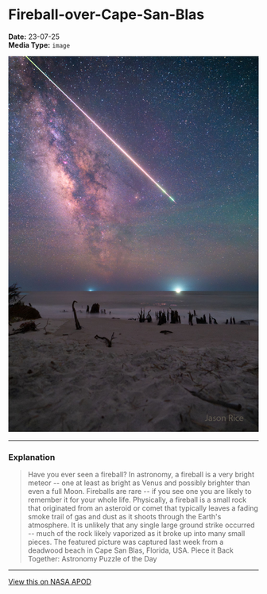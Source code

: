 # Fireball-over-Cape-San-Blas

**Date:** 23-07-25  
**Media Type:** `image`  

![Image](image.jpg)



---

### Explanation

> Have you ever seen a fireball?  In astronomy, a fireball is a very bright meteor -- one at least as bright as Venus and possibly brighter than even a full Moon. Fireballs are rare -- if you see one you are likely to remember it for your whole life.  Physically, a fireball is a small rock that originated from an asteroid or comet that typically leaves a fading smoke trail of gas and dust as it shoots through the Earth's atmosphere.  It is unlikely that any single large ground strike occurred -- much of the rock likely vaporized as it broke up into many small pieces. The featured picture was captured last week from a deadwood beach in Cape San Blas, Florida, USA.   Piece it Back Together: Astronomy Puzzle of the Day

---

[View this on NASA APOD](https://apod.nasa.gov/apod/astropix.html)
